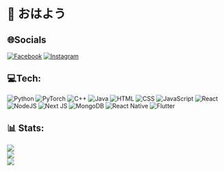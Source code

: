 # 💫 おはよう

## 🌐Socials
[![Facebook](https://img.shields.io/badge/Facebook-%231877F2.svg?logo=Facebook&logoColor=white)](https://www.facebook.com/thinhtucute)
[![Instagram](https://img.shields.io/badge/Instagram-%23E4405F.svg?logo=Instagram&logoColor=white)](https://www.instagram.com/_vdthinhtu_/) 


## 💻Tech:
![Python](https://img.shields.io/badge/python-3670A0?style=flat&logo=python&logoColor=ffdd54)
![PyTorch](https://img.shields.io/badge/PyTorch-%23EE4C2C.svg?style=flat&logo=PyTorch&logoColor=white)
![C++](https://img.shields.io/badge/-C++-blue?logo=cplusplus)
![Java](https://img.shields.io/badge/Java-orange?style=flat&logo=openjdk)
![HTML](https://img.shields.io/badge/-HTML-E34F26?logo=html5&logoColor=white&style=flat)
![CSS](https://img.shields.io/badge/-CSS-663399?logo=css&logoColor=white&style=flat)
![JavaScript](https://img.shields.io/badge/javascript-%23323330.svg?style=flat&logo=javascript&logoColor=%23F7DF1E)
![React](https://img.shields.io/badge/React-0088CC?style=flat&logo=react&logoColor=white)
![NodeJS](https://img.shields.io/badge/node.js-6DA55F?style=flat&logo=node.js&logoColor=white)
![Next JS](https://img.shields.io/badge/Next-black?style=flat&logo=next.js&logoColor=white)
![MongoDB](https://img.shields.io/badge/MongoDB-%234ea94b.svg?style=flat&logo=mongodb&logoColor=white)
![React Native](https://img.shields.io/badge/-React%20Native-292929?logo=react&logoColor=blue&style=flat)
![Flutter](https://img.shields.io/badge/Flutter-02569B?style=flat&logo=flutter&logoColor=white)


## 📊 Stats:
![](https://github-readme-stats.vercel.app/api?username=Thinhtucute&theme=ambient_gradient&hide_border=false&include_all_commits=false&count_private=false)<br/>
![](https://github-readme-streak-stats.herokuapp.com/?user=Thinhtucute&theme=ambient_gradient&hide_border=false)<br/>
![](https://github-readme-stats.vercel.app/api/top-langs/?username=Thinhtucute&theme=ambient_gradient&hide_border=false&include_all_commits=false&count_private=false&layout=compact)
